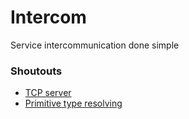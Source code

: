 # Intercom

Service intercommunication done simple


### Shoutouts

* [TCP server](https://github.com/JavaGrinko/tcp-spring-boot-starter)
* [Primitive type resolving](https://stackoverflow.com/questions/180097/dynamically-find-the-class-that-represents-a-primitive-java-type)